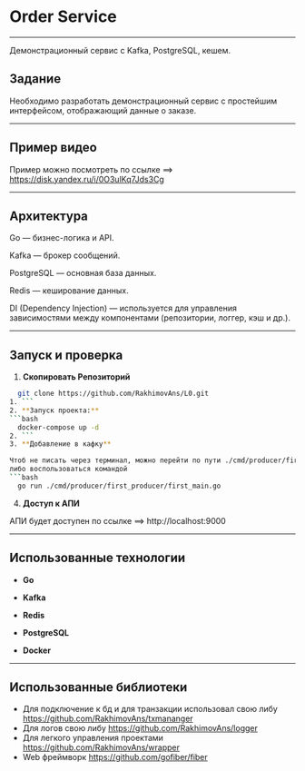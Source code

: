 # Order Service
_____
Демонстрационный сервис с Kafka, PostgreSQL, кешем.


## Задание

Необходимо разработать демонстрационный сервис с простейшим интерфейсом, отображающий данные о заказе.
____
## Пример видео
Пример можно посмотреть по ссылке ==> https://disk.yandex.ru/i/0O3ulKq7Jds3Cg

____
## Архитектура
Go — бизнес-логика и API.

Kafka — брокер сообщений.

PostgreSQL — основная база данных.

Redis — кеширование данных.

DI (Dependency Injection) — используется для управления зависимостями между компонентами (репозитории, логгер, кэш и др.).

____

## Запуск и проверка
1. **Скопировать Репозиторий**
```bash
  git clone https://github.com/RakhimovAns/L0.git
1. ```
2. **Запуск проекта:**
```bash
  docker-compose up -d
2. ```
3. **Добавление в кафку**

Чтоб не писать через терминал, можно перейти по пути ./cmd/producer/first_producer/first_main.go и запустить его
либо воспользоваться командой 
```bash
  go run ./cmd/producer/first_producer/first_main.go
 ```
4. **Доступ к АПИ**

АПИ будет доступен по ссылке ==> http://localhost:9000

_____
## Использованные технологии
- **Go**

- **Kafka**

- **Redis**

- **PostgreSQL**

- **Docker**
_____ 
## Использованные библиотеки
- Для подключение к бд и для транзакции использовал свою либу https://github.com/RakhimovAns/txmananger 
- Для логов свою либу https://github.com/RakhimovAns/logger
- Для легкого управления проектами https://github.com/RakhimovAns/wrapper
- Web фреймворк https://github.com/gofiber/fiber